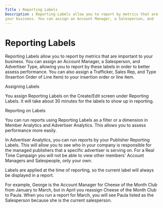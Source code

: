 ```yaml
---
Title : Reporting Labels
Description : Reporting Labels allow you to report by metrics that are important to
your business. You can assign an Account Manager, a Salesperson, and
---
```



# Reporting Labels





Reporting Labels allow you to report by metrics that are important to
your business. You can assign an Account Manager, a Salesperson, and
Advertiser Type, allowing you to report by these labels in order to
better assess performance. You can also assign a Trafficker, Sales Rep,
and Type (Insertion Order of Line Item) to your insertion order or line
item.

Assigning Labels

You assign Reporting Labels on the
Create/Edit screen under Reporting
Labels. It will take about 30 minutes for the labels to show up in
reporting.

Reporting on Labels

You can run reports using Reporting Labels as a filter or a dimension in
Member Analytics and Advertiser Analytics. This
allows you to assess performance more easily.

In Advertiser Analytics, you can run reports by your Publisher Reporting
Labels. This will allow you to see who in your company is responsible
for the managed publishers that a specific advertiser is serving on. For
a Real Time Campaign you will not be able to view other members' Account
Managers and Salespeople, only your own.

Labels are applied at the time of reporting, so the current label will
always be displayed in a report.

For example, George is the Account Manager for Cheese of the Month Club
from January to March, but in April you reassign Cheese of the Month
Club to Paula. When you run a report for March, you will see Paula
listed as the Salesperson because she is the current salesperson.






